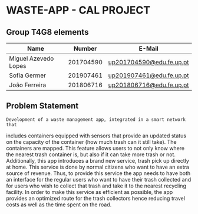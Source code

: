 # WASTE-APP - CAL PROJECT

## Group T4G8 elements

| Name                 | Number    | E-Mail                 |
| -------------------- | --------- | ---------------------- |
| Miguel Azevedo Lopes | 201704590 |up201704590@edu.fe.up.pt|
| Sofia Germer         | 201907461 |up201907461@edu.fe.up.pt|
| João Ferreira        | 201806716 |up201806716@edu.fe.up.pt|

## Problem Statement
	Development of a waste management app, integrated in a smart network that
includes containers equipped with sensors that provide an updated status
on the capacity of the container (how much trash can it still take). The
containers are mapped. This feature allows users to not only know where
the nearest trash container is, but also if it can take more trash or not.
	Additionally, this app introduces a brand new service, trash pick up directly
at home. This service is done by normal citizens who want to have an extra
source of revenue. Thus, to provide this service the app needs to have both
an interface for the regular users who want to have their trash collected and
for users who wish to collect that trash and take it to the nearest recycling
facility. In order to make this service as efficient as possible, the app provides
an optimized route for the trash collectors hence reducing travel costs as well
as the time spent on the road.